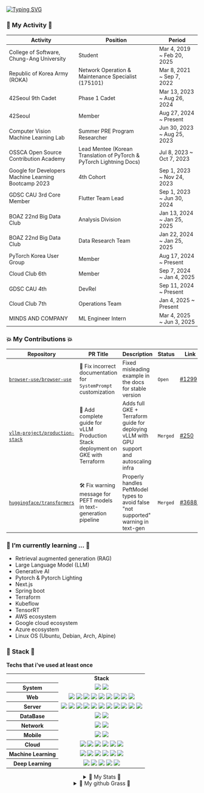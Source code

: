[![Typing SVG](https://readme-typing-svg.demolab.com?font=Fira+Code&weight=900&size=64&pause=1000&center=true&vCenter=true&width=1000&height=200&lines=Hi%E2%9C%8C%F0%9F%8F%BB+falcons%F0%9F%A6%85)](https://git.io/typing-svg)


<h3 > 🤑 My Activity 🤑 </h3>

| Activity | Position | Period |
|----------|----------|----------|
| College of Software, Chung-Ang University | Student | Mar 4, 2019 ~ Feb 20, 2025 |
| Republic of Korea Army (ROKA) | Network Operation & Maintenance Specialist (175101) | Mar 8, 2021 ~ Sep 7, 2022 |
| 42Seoul 9th Cadet | Phase 1 Cadet | Mar 13, 2023 ~ Aug 26, 2024 |
| 42Seoul | Member | Aug 27, 2024 ~ Present |
| Computer Vision Machine Learning Lab | Summer PRE Program Researcher | Jun 30, 2023 ~ Aug 25, 2023 |
| OSSCA Open Source Contribution Academy | Lead Mentee (Korean Translation of PyTorch & PyTorch Lightning Docs) | Jul 8, 2023 ~ Oct 7, 2023 |
| Google for Developers Machine Learning Bootcamp 2023 | 4th Cohort | Sep 1, 2023 ~ Nov 24, 2023 |
| GDSC CAU 3rd Core Member | Flutter Team Lead | Sep 1, 2023 ~ Jun 30, 2024 |
| BOAZ 22nd Big Data Club | Analysis Division | Jan 13, 2024 ~ Jan 25, 2025 |
| BOAZ 22nd Big Data Club | Data Research Team | Jan 22, 2024 ~ Jan 25, 2025 |
| PyTorch Korea User Group | Member | Aug 17, 2024 ~ Present |
| Cloud Club 6th | Member | Sep 7, 2024 ~ Jan 4, 2025 |
| GDSC CAU 4th | DevRel | Sep 11, 2024 ~ Present |
| Cloud Club 7th | Operations Team | Jan 4, 2025 ~ Present |
| MINDS AND COMPANY | ML Engineer Intern | Mar 4, 2025 ~ Jun 3, 2025 |


<h3> 💥 My Contributions 💥</h3>

| Repository | PR Title | Description | Status | Link |
|------------|----------|-------------|--------|------|
| [`browser-use/browser-use`](https://github.com/browser-use/browser-use) | 📄 Fix incorrect documentation for `SystemPrompt` customization | Fixed misleading example in the docs for stable version | `Open` | [#1299](https://github.com/browser-use/browser-use/pull/1299) |
| [`vllm-project/production-stack`](https://github.com/vllm-project/production-stack) | 📘 Add complete guide for vLLM Production Stack deployment on GKE with Terraform | Adds full GKE + Terraform guide for deploying vLLM with GPU support and autoscaling infra | `Merged` | [#250](https://github.com/vllm-project/production-stack/pull/250) |
| [`huggingface/transformers`](https://github.com/huggingface/transformers) | 🛠️ Fix warning message for PEFT models in text-generation pipeline | Properly handles PeftModel types to avoid false "not supported" warning in text-gen | `Merged` | [#36887](https://github.com/huggingface/transformers/pull/36887) |


<div>
   <h3> 🌱 I’m currently learning ... 🌱 </h3>
  <ul>
    <li>Retrieval augmented generation (RAG)</li>
    <li>Large Language Model (LLM)</li>
    <li>Generative AI</li>
    <li>Pytorch & Pytorch Lighting</li>
    <li>Next.js</li>
    <li>Spring boot</li>
    <li>Terraform</li>
    <li>Kubeflow</li>
    <li>TensorRT</li>
    <li>AWS ecosystem</li>
    <li>Google cloud ecosystem</li>
    <li>Azure ecosystem</li>
    <li>Linux OS (Ubuntu, Debian, Arch, Alpine)</li>
  </ul>  
</div>

<div>
   <h3> 💪 Stack 💪 </h3> 
  <strong>Techs that i've used at least once<br></strong>
  <table>
      <tr>
        <td>&nbsp;</td>
        <th scope="col">Stack</th>
      </tr>
      <tr>
        <th scope="row">System</th>
        <td align="center">
          <img src="https://img.shields.io/badge/C-A8B9CC?style=flat-square&logo=C&logoColor=white"/>
          <img src="https://img.shields.io/badge/C++-00599C?style=flat-square&logo=C%2B%2B&logoColor=white"/>
        </td>
      </tr>
      <tr>
        <th scope="row">Web</th>
        <td align="center">
          <img src="https://img.shields.io/badge/HTML5-E34F26?style=flat-square&logo=html5&logoColor=white"/> 
          <img src="https://img.shields.io/badge/CSS3-1572B6?style=flat-square&logo=css3&logoColor=white"/>
          <img src="https://img.shields.io/badge/JavaScript-F7DF1E?style=flat-square&logo=JavaScript&logoColor=black"/>
          <img src="https://img.shields.io/badge/TypeScript-3178C6?style=flat-square&logo=TypeScript&logoColor=white"/>
          <img src="https://img.shields.io/badge/React-61DAFB?style=flat-square&logo=React&logoColor=black"/>
          <img src="https://img.shields.io/badge/Next.js-000000?style=flat-square&logo=Next.js&logoColor=white"/>
          <img src="https://img.shields.io/badge/Redux-764ABC?style=flat-square&logo=Redux&logoColor=white"/>
          <img src="https://img.shields.io/badge/styledComponents-DB7093?style=flat-square&logo=styled-components&logoColor=white"/>
          <img src="https://img.shields.io/badge/tailwindcss-06B6D4?style=flat-square&logo=tailwindcss&logoColor=white"/>
        </td>
      </tr>
      <tr>
        <th scope="row">Server</th>
        <td align="center">
          <img src="https://img.shields.io/badge/Node.js-339933?style=flat-square&logo=Node.js&logoColor=white"/>
          <img src="https://img.shields.io/badge/Axios-5A29E4?style=flat-square&logo=Axios&logoColor=white"/>
          <img src="https://img.shields.io/badge/Express-000000?style=flat-square&logo=Express&logoColor=white"/>
	  <img src="https://img.shields.io/badge/Spring Boot-6DB33F?style=flat-square&logo=springboot&logoColor=white"/>
	  <img src="https://img.shields.io/badge/Gradle-02303A?style=flat-square&logo=Gradle&logoColor=white"/>
          <img src="https://img.shields.io/badge/Linux-FCC624?style=flat-square&logo=Linux&logoColor=black"/>
          <img src="https://img.shields.io/badge/Ubuntu-E95420?style=flat-square&logo=Ubuntu&logoColor=white"/>
          <img src="https://img.shields.io/badge/Debian-A81D33?style=flat-square&logo=Debian&logoColor=white"/>
	  <img src="https://img.shields.io/badge/Alpine Linux-0D597F?style=flat-square&logo=alpinelinux&logoColor=white"/>
	  <img src="https://img.shields.io/badge/Arch Linux-1793D1?style=flat-square&logo=archlinux&logoColor=white"/>
	  <img src="https://img.shields.io/badge/Rocky Linux-10B981?style=flat-square&logo=rockylinux&logoColor=white"/>
        </td>
      </tr>
      <tr>
        <th scope="row">DataBase</th>
        <td align="center">
          <img src="https://img.shields.io/badge/Firebase-FFCA28?style=flat-square&logo=Firebase&logoColor=black"/>
          <img src="https://img.shields.io/badge/MySQL-4479A1?style=flat-square&logo=MySQL&logoColor=white"/>
        </td>
      </tr>
      <tr>
        <th scope="row">Network</th>
        <td align="center">
          <img src="https://img.shields.io/badge/Go-00ADD8?style=flat-square&logo=Go&logoColor=white"/>
          <img src="https://img.shields.io/badge/Rust-000000?style=flat-square&logo=Rust&logoColor=white"/>
        </td>
      </tr>
      <tr>
        <th scope="row">Mobile</th>
        <td align="center">
          <img src="https://img.shields.io/badge/Flutter-02569B?style=flat-square&logo=Flutter&logoColor=white"/>
          <img src="https://img.shields.io/badge/Dart-0175C2?style=flat-square&logo=Dart&logoColor=white"/>
        </td>
      </tr>
      <tr>
        <th scope="row">Cloud</th>
        <td align="center">
	  <img src="https://img.shields.io/badge/Google Cloud-4285F4?style=flat-square&logo=Google Cloud&logoColor=white"/>
          <img src="https://img.shields.io/badge/AWS-232F3E?style=flat-square&logo=amazonwebservices&logoColor=white"/>
	  <img src="https://img.shields.io/badge/Docker-2496ED?style=flat-square&logo=docker&logoColor=white"/>
          <img src="https://img.shields.io/badge/Kubernetes-326CE5?style=flat-square&logo=kubernetes&logoColor=white"/>
	  <img src="https://img.shields.io/badge/Helm-0F1689?style=flat-square&logo=helm&logoColor=white"/>
	  <img src="https://img.shields.io/badge/Terraform-844FBA?style=flat-square&logo=terraform&logoColor=white"/>
        </td>
      </tr>
      <tr>
        <th scope="row">Machine Learning</th>
        <td align="center">
          <img src="https://img.shields.io/badge/scikit_learn-F7931E?style=flat-square&logo=scikit-learn&logoColor=white"/>
          <img src="https://img.shields.io/badge/Python-3776AB?style=flat-square&logo=Python&logoColor=white"/>
          <img src="https://img.shields.io/badge/TensorFlow-FF6F00?style=flat-square&logo=TensorFlow&logoColor=white"/>
          <img src="https://img.shields.io/badge/Pandas-150458?style=flat-square&logo=Pandas&logoColor=white"/>
          <img src="https://img.shields.io/badge/Numpy-013243?style=flat-square&logo=Numpy&logoColor=white"/>
          <img src="https://img.shields.io/badge/R-276DC3?style=flat-square&logo=R&logoColor=white"/>
        </td>
      </tr>
      <tr>
        <th scope="row">Deep Learning</th>
        <td align="center">
          <img src="https://img.shields.io/badge/Keras-D00000?style=flat-square&logo=Keras&logoColor=white"/>
          <img src="https://img.shields.io/badge/Pytorch-EE4C2C?style=flat-square&logo=Pytorch&logoColor=white"/>
	  <img src="https://img.shields.io/badge/Lightning-792EE5?style=flat-square&logo=lightning&logoColor=white"/>
          <img src="https://img.shields.io/badge/Langchain-1C3C3C?style=flat-square&logo=langchain&logoColor=white"/>
	  <img src="https://img.shields.io/badge/Huggingface-FFD21E?style=flat-square&logo=huggingface&logoColor=black"/>
        </td>
      </tr>
    </table>
</div>


<div align = "center">
	<details>
		<summary> 💚 My Stats 💚 </summary>
		<img src="https://github-profile-trophy.vercel.app/?username=falconlee236&theme=algolia&margin-w=10&margin-h=10&row=1&column=8"/>
		<img width="400" src="https://github-readme-stats.vercel.app/api?username=falconlee236&count_private=true&show_icons=true&theme=tokyonight" />  
		<a href="https://stackoverflow.com/users/12867943/notepad" target="_blank">
			<img width="400" src="https://readme-components.vercel.app/api?component=stackoverflow&stackoverflowid=12867943">
		</a>
		<img width="830" src="https://github-readme-activity-graph.vercel.app/graph?username=falconlee236&bg_color=21232a&color=a8eeff&line=61dafb&point=f0fcff&area=true&hide_border=false" />
	 	<img width="400" src="https://raw.githubusercontent.com/falconlee236/github-stats/master/generated/overview.svg#gh-dark-mode-only" />
		<img width="400" src="https://raw.githubusercontent.com/falconlee236/github-stats/master/generated/languages.svg#gh-dark-mode-only" />
		<a href="https://solved.ac/profile/hermit236" target="_blank">
			<img src="http://mazassumnida.wtf/api/v2/generate_badge?boj=hermit236">
		</a>
		<img width="400" src="https://leetcard.jacoblin.cool/falconlee236?theme=unicorn" />
		<img src="https://api.accredible.com/v1/frontend/credential_website_embed_image/certificate/90950821"/>
	</details>
</div>

<div align = "center">
	<details>
		<summary>🌲 My github Grass 🌲</summary>
		<img src="./profile-3d-contrib/profile-season-animate.svg">
	</details>
</div> 


